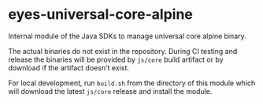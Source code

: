 # eyes-universal-core-alpine
Internal module of the Java SDKs to manage universal core alpine binary.

The actual binaries do not exist in the repository. During CI testing and release the binaries will be provided by 
`js/core` build artifact or by download if the artifact doesn't exist.

For local development, run `build.sh` from the directory of this module
which will download the latest `js/core` release and install the module.